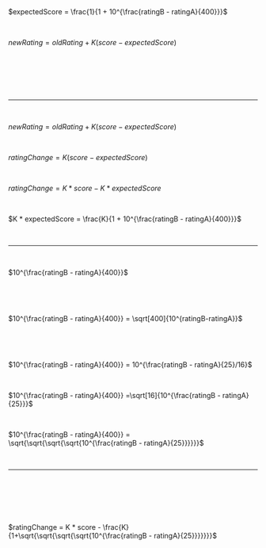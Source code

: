 
&nbsp;

$expectedScore = \frac{1}{1 + 10^{\frac{ratingB - ratingA}{400}}}$

&nbsp;

$newRating = oldRating + K(score - expectedScore)$

&nbsp;

&nbsp;

&nbsp;

---

&nbsp;

$newRating = oldRating + K(score - expectedScore)$

&nbsp;

$ratingChange = K(score - expectedScore)$

&nbsp;

$ratingChange = K * score - K * expectedScore$


&nbsp;

$K * expectedScore = \frac{K}{1 + 10^{\frac{ratingB - ratingA}{400}}}$

&nbsp;

---

&nbsp;

$10^{\frac{ratingB - ratingA}{400}}$

&nbsp;

&nbsp;


$10^{\frac{ratingB - ratingA}{400}} = \sqrt[400]{10^{ratingB-ratingA}}$

&nbsp;

&nbsp;

$10^{\frac{ratingB - ratingA}{400}} = 10^{\frac{ratingB - ratingA}{25}/16}$

&nbsp;

$10^{\frac{ratingB - ratingA}{400}} =\sqrt[16]{10^{\frac{ratingB - ratingA}{25}}}$

&nbsp;

$10^{\frac{ratingB - ratingA}{400}} = \sqrt{\sqrt{\sqrt{\sqrt{10^{\frac{ratingB - ratingA}{25}}}}}}$

&nbsp;

---

&nbsp;

&nbsp;

&nbsp;

$ratingChange = K * score - \frac{K}{1+\sqrt{\sqrt{\sqrt{\sqrt{10^{\frac{ratingB - ratingA}{25}}}}}}}$
